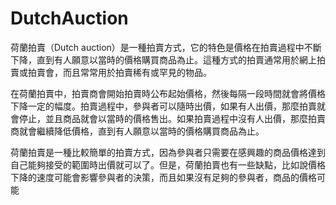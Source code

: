 # DutchAuction
荷蘭拍賣（Dutch auction）是一種拍賣方式，它的特色是價格在拍賣過程中不斷下降，直到有人願意以當時的價格購買商品為止。這種方式的拍賣通常用於網上拍賣或拍賣會，而且常常用於拍賣稀有或罕見的物品。

在荷蘭拍賣中，拍賣商會開始拍賣時公布起始價格，然後每隔一段時間就會將價格下降一定的幅度。拍賣過程中，參與者可以隨時出價，如果有人出價，那麼拍賣就會停止，並且商品就會以當時的價格售出。如果拍賣過程中沒有人出價，那麼拍賣商就會繼續降低價格，直到有人願意以當時的價格購買商品為止。

荷蘭拍賣是一種比較簡單的拍賣方式，因為參與者只需要在感興趣的商品價格達到自己能夠接受的範圍時出價就可以了。但是，荷蘭拍賣也有一些缺點，比如說價格下降的速度可能會影響參與者的決策，而且如果沒有足夠的參與者，商品的價格可能
